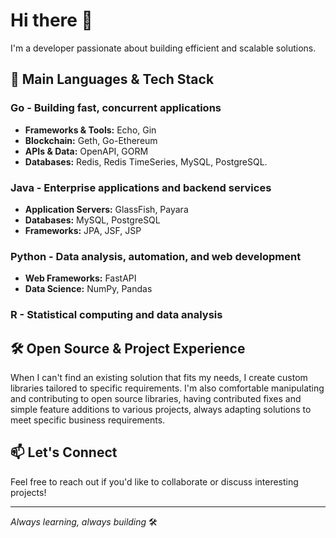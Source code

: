 # Hi there 👋
I'm a developer passionate about building efficient and scalable solutions.

## 🚀 Main Languages & Tech Stack

### **Go** - Building fast, concurrent applications
- **Frameworks & Tools:** Echo, Gin
- **Blockchain:** Geth, Go-Ethereum
- **APIs & Data:** OpenAPI, GORM
- **Databases:** Redis, Redis TimeSeries, MySQL, PostgreSQL.

### **Java** - Enterprise applications and backend services
- **Application Servers:** GlassFish, Payara
- **Databases:** MySQL, PostgreSQL
- **Frameworks:** JPA, JSF, JSP

### **Python** - Data analysis, automation, and web development
- **Web Frameworks:** FastAPI
- **Data Science:** NumPy, Pandas

### **R** - Statistical computing and data analysis

## 🛠️ Open Source & Project Experience
When I can't find an existing solution that fits my needs, I create custom libraries tailored to specific requirements. I'm also comfortable manipulating and contributing to open source libraries, having contributed fixes and simple feature additions to various projects, always adapting solutions to meet specific business requirements.

## 📫 Let's Connect
Feel free to reach out if you'd like to collaborate or discuss interesting projects!

---
*Always learning, always building* 🛠️
